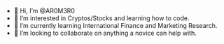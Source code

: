 - 👋 Hi, I’m @AR0M3R0
- 👀 I’m interested in Cryptos/Stocks and learning how to code.
- 🌱 I’m currently learning International Finance and Marketing Research.
- 💞️ I’m looking to collaborate on anything a novice can help with.
<!---
AR0M3R0/AR0M3R0 is a ✨ special ✨ repository because its `README.md` (this file) appears on your GitHub profile.
You can click the Preview link to take a look at your changes
